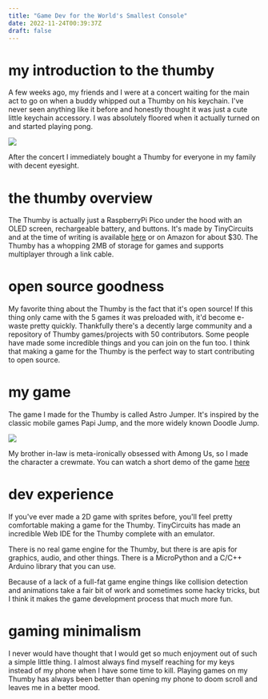 ```yaml
---
title: "Game Dev for the World's Smallest Console"
date: 2022-11-24T00:39:37Z
draft: false
---
```


# my introduction to the thumby

A few weeks ago, my friends and I were at a concert waiting for the main act to go on when a buddy whipped out a Thumby on his keychain. 
I've never seen anything like it before and honestly thought it was just a cute little keychain accessory. I was absolutely floored when it actually turned on and started playing pong. 

![](/images/thumby/thumbykeys.png)

After the concert I immediately bought a Thumby for everyone in my family with decent eyesight.

# the thumby overview

The Thumby is actually just a RaspberryPi Pico under the hood with an OLED screen, rechargeable battery, and buttons. It's made by TinyCircuits and at the time of writing is available [here](https://tinycircuits.com/products/thumby) or on Amazon for about $30. 
The Thumby has a whopping 2MB of storage for games and supports multiplayer through a link cable. 

# open source goodness

My favorite thing about the Thumby is the fact that it's open source! If this thing only came with the 5 games it was preloaded with, it'd become e-waste pretty quickly. Thankfully there's a decently large community and a repository of Thumby games/projects with 50 contributors. Some people have made some incredible things and you can join on the fun too. I think that making a game for the Thumby is the perfect way to start contributing to open source.

# my game

The game I made for the Thumby is called Astro Jumper. It's inspired by the classic mobile games Papi Jump, and the more widely known Doodle Jump. 

![](/images/thumby/splashscreen.png)

My brother in-law is meta-ironically obsessed with Among Us, so I made the character a crewmate. 
You can watch a short demo of the game [here](https://youtu.be/mDuT7RkSMFo)

# dev experience

If you've ever made a 2D game with sprites before, you'll feel pretty comfortable making a game for the Thumby. TinyCircuits has made an incredible Web IDE for the Thumby complete with an emulator. 

There is no real game engine for the Thumby, but there is are apis for graphics, audio, and other things. There is a MicroPython and a C/C++ Arduino library that you can use. 

Because of a lack of a full-fat game engine things like collision detection and animations take a fair bit of work and sometimes some hacky tricks, but I think it makes the game development process that much more fun. 

# gaming minimalism

I never would have thought that I would get so much enjoyment out of such a simple little thing. I almost always find myself reaching for my keys instead of my phone when I have some time to kill. 
Playing games on my Thumby has always been better than opening my phone to doom scroll and leaves me in a better mood. 



